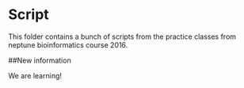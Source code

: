 # Script

This folder contains a bunch of scripts from the practice classes from neptune bioinformatics course 2016.

##New information

We are learning!